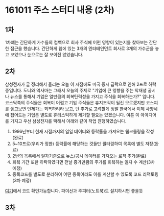 # 161011 주스 스터디 내용 (2차)

## 1차
1차떄는 간단하게 가수들의 컴백으로 회사 주식에 어떤 영향이 있는지를 찾아보는 간단한 접근을 했습니다. 간단하게 웹에 있는 3개의 엔터테인먼트 회사로 3개의 가수군을 놓고 보았으나 눈으로는 잘 보이진 않았습니다.

## 2차 
삼성전자가 글 정리해서 올리는 오늘 이 시점에도 미국 증시 급락으로 인해 2프로 하락중입니다. 도니와 억사마는 그래서 오늘의 주제로 "기업에 큰 영향을 주는 악재성 공시나 뉴스를 통해서 기업은 얼만큼의 회복탄력성을 가지고 주식을 회복하는가?" 입니다. 코스닥쪽의 주식들은 회복이 어렵고 기업 주식들은 휴지조각이 될진 모르겠지만 코스피를 놓고보면 언제가는 회복하리라 보고, 단 추가로 고려할게 정말 한국에서 이제 사양세에 접어드는 기업은 별도로 휴리스틱하게 제거할 필요는 있겠습니다. 여튼 이 아이디어를 가지고 우선 삼성전자를 택해서 아래와 같이 작업 진행하였습니다.

1. 1996년부터 현재 시점까지의 일일 데이터와 등락률을 가져오는 웹크롤링을 작성(완료) 
2. 5~10프로(우리가 정한) 등락률에 해당하는 것들만 필터링하여 목록에 별도 저장(완료)
3. 2번의 목록에서 일자기준으로 뉴스/공시 데이터를 가져오는 로직 추가(완료)
4. 회복 기간 또한 하락하였다면 전날 종가만큼의 주가를 회복하는 일자 수 계산(3차 예정) 
5. 종목코드를 별도로 분리하여 어떤 종목이라도 이를 계산할 수 있도록 코드 리팩토링(3차 예정)

[여기](https://github.com/verystrongjoe/TIL/blob/master/js/%EC%82%BC%EC%84%B1%EC%A0%84%EC%9E%90_%EC%9D%BC%EC%9D%BC%EB%8D%B0%EC%9D%B4%ED%84%B0_%ED%81%AC%EB%A1%A4%EB%A7%81_161011.ipynb
)에서 코드 확인가능합니다. 파이선과 주피터(노트북)도 설치하시면 좋을듯

## 3차
